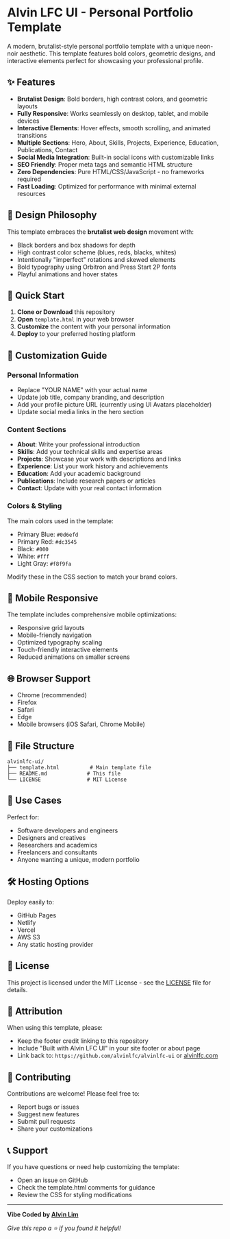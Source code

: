 # Alvin LFC UI - Personal Portfolio Template

A modern, brutalist-style personal portfolio template with a unique neon-noir aesthetic. This template features bold colors, geometric designs, and interactive elements perfect for showcasing your professional profile.

## ✨ Features

- **Brutalist Design**: Bold borders, high contrast colors, and geometric layouts
- **Fully Responsive**: Works seamlessly on desktop, tablet, and mobile devices
- **Interactive Elements**: Hover effects, smooth scrolling, and animated transitions
- **Multiple Sections**: Hero, About, Skills, Projects, Experience, Education, Publications, Contact
- **Social Media Integration**: Built-in social icons with customizable links
- **SEO Friendly**: Proper meta tags and semantic HTML structure
- **Zero Dependencies**: Pure HTML/CSS/JavaScript - no frameworks required
- **Fast Loading**: Optimized for performance with minimal external resources

## 🎨 Design Philosophy

This template embraces the **brutalist web design** movement with:

- Black borders and box shadows for depth
- High contrast color scheme (blues, reds, blacks, whites)
- Intentionally "imperfect" rotations and skewed elements
- Bold typography using Orbitron and Press Start 2P fonts
- Playful animations and hover states

## 🚀 Quick Start

1. **Clone or Download** this repository
2. **Open** `template.html` in your web browser
3. **Customize** the content with your personal information
4. **Deploy** to your preferred hosting platform

## 📝 Customization Guide

### Personal Information

- Replace "YOUR NAME" with your actual name
- Update job title, company branding, and description
- Add your profile picture URL (currently using UI Avatars placeholder)
- Update social media links in the hero section

### Content Sections

- **About**: Write your professional introduction
- **Skills**: Add your technical skills and expertise areas
- **Projects**: Showcase your work with descriptions and links
- **Experience**: List your work history and achievements
- **Education**: Add your academic background
- **Publications**: Include research papers or articles
- **Contact**: Update with your real contact information

### Colors & Styling

The main colors used in the template:

- Primary Blue: `#0d6efd`
- Primary Red: `#dc3545`
- Black: `#000`
- White: `#fff`
- Light Gray: `#f8f9fa`

Modify these in the CSS section to match your brand colors.

## 📱 Mobile Responsive

The template includes comprehensive mobile optimizations:

- Responsive grid layouts
- Mobile-friendly navigation
- Optimized typography scaling
- Touch-friendly interactive elements
- Reduced animations on smaller screens

## 🌐 Browser Support

- Chrome (recommended)
- Firefox
- Safari
- Edge
- Mobile browsers (iOS Safari, Chrome Mobile)

## 📁 File Structure

```
alvinlfc-ui/
├── template.html          # Main template file
├── README.md             # This file
└── LICENSE               # MIT License
```

## 🎯 Use Cases

Perfect for:

- Software developers and engineers
- Designers and creatives
- Researchers and academics
- Freelancers and consultants
- Anyone wanting a unique, modern portfolio

## 🛠️ Hosting Options

Deploy easily to:

- GitHub Pages
- Netlify
- Vercel
- AWS S3
- Any static hosting provider

## 📄 License

This project is licensed under the MIT License - see the [LICENSE](LICENSE) file for details.

## 🙏 Attribution

When using this template, please:

- Keep the footer credit linking to this repository
- Include "Built with Alvin LFC UI" in your site footer or about page
- Link back to: `https://github.com/alvinlfc/alvinlfc-ui` or [alvinlfc.com](https://alvinlfc.com)

## 🤝 Contributing

Contributions are welcome! Please feel free to:

- Report bugs or issues
- Suggest new features
- Submit pull requests
- Share your customizations

## 📞 Support

If you have questions or need help customizing the template:

- Open an issue on GitHub
- Check the template.html comments for guidance
- Review the CSS for styling modifications

---

**Vibe Coded by [Alvin Lim](https://alvinlfc.com)**

_Give this repo a ⭐ if you found it helpful!_
